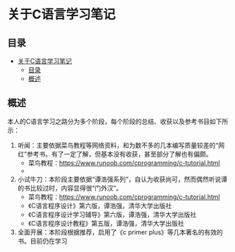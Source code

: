 # 关于C语言学习笔记

## 目录

- [关于C语言学习笔记](#关于c语言学习笔记)
  - [目录](#目录)
  - [概述](#概述)

## 概述
本人的C语言学习之路分为多个阶段，每个阶段的总结、收获以及参考书目如下所示：
1. 听闻：主要依据菜鸟教程等网络资料，和为数不多的几本编写质量较差的“网红”参考书。有了一定了解，但基本没有收获，甚至部分了解也有偏颇。
    - 菜鸟教程：<https://www.runoob.com/cprogramming/c-tutorial.html>
    - 
2. 小试牛刀：本阶段主要依据“谭浩强系列”，自认为收获尚可，然而偶然听说谭的书比较过时，内容显得很“门外汉”。
    - 菜鸟教程：<https://www.runoob.com/cprogramming/c-tutorial.html>
    - 《C语言程序设计》第六版，谭浩强，清华大学出版社
    - 《C语言程序设计学习辅导》第六版，谭浩强，清华大学出版社
    - 《C语言程序设计教程》第五版，谭浩强，清华大学出版社
3. 全面开展：本阶段根据推荐，启用了《c primer plus》等几本著名的有效的书。目前仍在学习